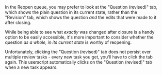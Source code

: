 In the Reopen queue, you may prefer to look at the "Question (revised)" tab, which shows the plain question in its current state, rather than the "Revision" tab, which shows the question *and* the edits that were made to it after closing.

While being able to see what *exactly* was changed after closure is a handy option to be easily accessible, it's more important to consider whether the question *as a whole, in its current state* is worthy of reopening.

Unfortunately, clicking the "Question (revised)" tab does not persist over multiple review tasks - every new task you get, you'll have to click the tab again. This userscript automatically clicks on the "Question (revised)" tab when a new task appears.
